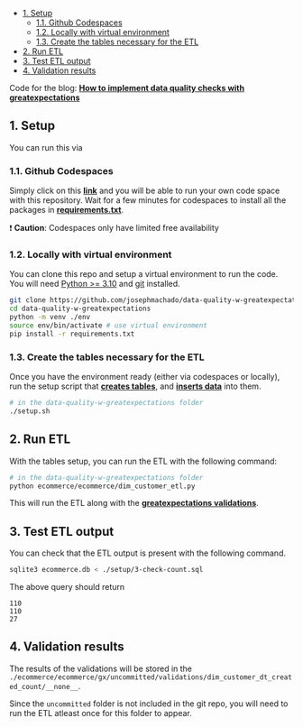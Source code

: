 

* [1. Setup](#1-setup)
    * [1.1. Github Codespaces](#11-github-codespaces)
    * [1.2. Locally with virtual environment](#12-locally-with-virtual-environment)
    * [1.3. Create the tables necessary for the ETL](#13-create-the-tables-necessary-for-the-etl)
* [2. Run ETL](#2-run-etl)
* [3. Test ETL output](#3-test-etl-output)
* [4. Validation results](#4-validation-results)

Code for the blog: **[How to implement data quality checks with greatexpectations](https://www.startdataengineering.com/post/implement_data_quality_with_great_expectations/)**

## 1. Setup

You can run this via 

### 1.1. Github Codespaces

Simply click on this **[link](https://github.com/codespaces/new?skip_quickstart=true&machine=basicLinux32gb&repo=835341653&ref=main&geo=UsEast)** and you will be able to run your own code space with this repository. Wait for a few minutes for codespaces to install all the packages in **[requirements.txt](./requirements.txt)**.

:heavy_exclamation_mark: **Caution**: Codespaces only have limited free availability

### 1.2. Locally with virtual environment

You can clone this repo and setup a virtual environment to run the code. You will need [Python >= 3.10](https://www.python.org/downloads/) and [git](https://git-scm.com/downloads) installed.

```bash
git clone https://github.com/josephmachado/data-quality-w-greatexpectations.git
cd data-quality-w-greatexpectations
python -m venv ./env               
source env/bin/activate # use virtual environment
pip install -r requirements.txt
```

### 1.3. Create the tables necessary for the ETL

Once you have the environment ready (either via codespaces or locally), run the setup script that **[creates tables](./setup/1-create-tables.sql)**, and **[inserts data](./setup/2-populate-raw-tables.sql)** into them.

```bash
# in the data-quality-w-greatexpectations folder
./setup.sh
```

## 2. Run ETL

With the tables setup, you can run the ETL with the following command:

```bash
# in the data-quality-w-greatexpectations folder
python ecommerce/ecommerce/dim_customer_etl.py
```

This will run the ETL along with the **[greatexpectations validations](./ecommerce/ecommerce/gx/expectations/)**.

## 3. Test ETL output

You can check that the ETL output is present with the following command.

```bash
sqlite3 ecommerce.db < ./setup/3-check-count.sql 
```

The above query should return

```text
110
110
27
```

## 4. Validation results

The results of the validations will be stored in the `./ecommerce/ecommerce/gx/uncommitted/validations/dim_customer_dt_created_count/__none__`.

Since the `uncommitted` folder is not included in the git repo, you will need to run the ETL atleast once for this folder to appear.

